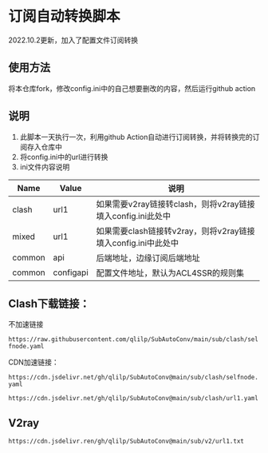 # 订阅自动转换脚本


2022.10.2更新，加入了配置文件订阅转换

## 使用方法

将本仓库fork，修改config.ini中的自己想要删改的内容，然后运行github action

## 说明

1. 此脚本一天执行一次，利用github Action自动进行订阅转换，并将转换完的订阅存入仓库中
2. 将config.ini中的url进行转换
3. ini文件内容说明

| Name   | Value     | 说明                                                          |
| ------ | --------- | ------------------------------------------------------------- |
| clash  | url1      | 如果需要v2ray链接转clash，则将v2ray链接填入config.ini此处中   |
| mixed  | url1      | 如果需要clash链接转v2ray，则将v2ray链接填入config.ini中此处中 |
| common | api       | 后端地址，边缘订阅后端地址                                    |
| common | configapi | 配置文件地址，默认为ACL4SSR的规则集                           |

## Clash下载链接：

不加速链接

`https://raw.githubusercontent.com/qlilp/SubAutoConv/main/sub/clash/selfnode.yaml`

CDN加速链接：

`https://cdn.jsdelivr.net/gh/qlilp/SubAutoConv@main/sub/clash/selfnode.yaml`

`https://cdn.jsdelivr.net/gh/qlilp/SubAutoConv@main/sub/clash/url1.yaml`


## V2ray

`https://cdn.jsdelivr.ren/gh/qlilp/SubAutoConv@main/sub/v2/url1.txt`
